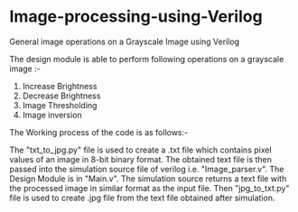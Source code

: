 # Image-processing-using-Verilog
General image operations on a Grayscale Image using Verilog

The design module is able to perform following operations on a grayscale image :- 
1. Increase Brightness
2. Decrease Brightness
3. Image Thresholding
4. Image inversion

The Working process of the code is as follows:-

The "txt_to_jpg.py" file is used to create a .txt file which contains pixel values of an image in 8-bit binary format.
The obtained text file is then passed into the simulation source file of verilog i.e. "Image_parser.v".
The Design Module is in "Main.v".
The simulation source returns a text file with the processed image in similar format as the input file.
Then "jpg_to_txt.py" file is used to create .jpg file from the text file obtained after simulation.

